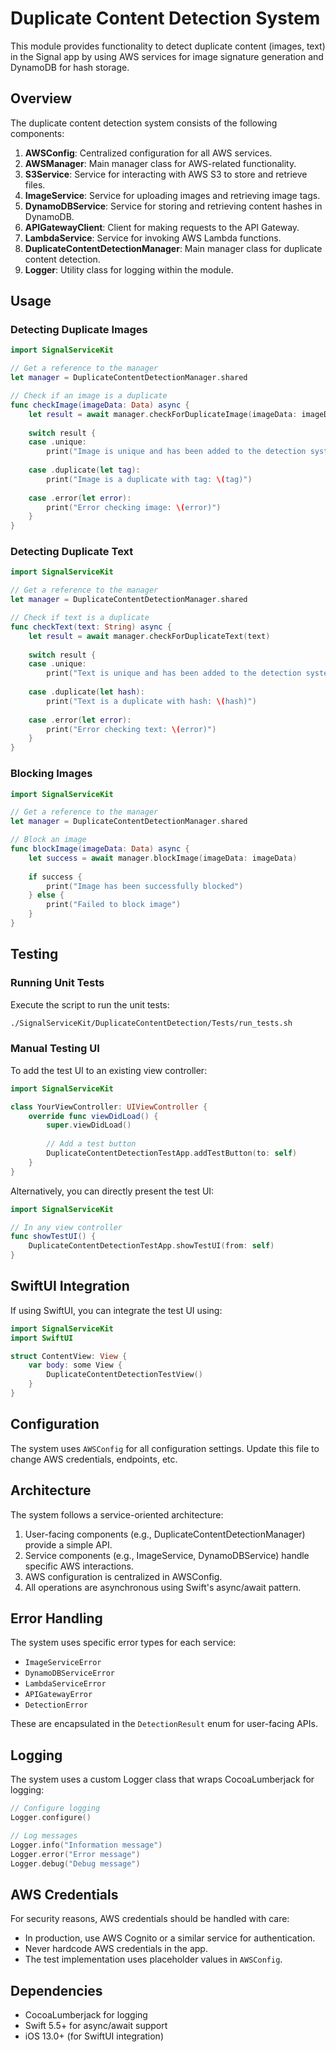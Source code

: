 # Duplicate Content Detection System

This module provides functionality to detect duplicate content (images, text) in the Signal app by using AWS services for image signature generation and DynamoDB for hash storage.

## Overview

The duplicate content detection system consists of the following components:

1. **AWSConfig**: Centralized configuration for all AWS services.
2. **AWSManager**: Main manager class for AWS-related functionality.
3. **S3Service**: Service for interacting with AWS S3 to store and retrieve files.
4. **ImageService**: Service for uploading images and retrieving image tags.
5. **DynamoDBService**: Service for storing and retrieving content hashes in DynamoDB.
6. **APIGatewayClient**: Client for making requests to the API Gateway.
7. **LambdaService**: Service for invoking AWS Lambda functions.
8. **DuplicateContentDetectionManager**: Main manager class for duplicate content detection.
9. **Logger**: Utility class for logging within the module.

## Usage

### Detecting Duplicate Images

```swift
import SignalServiceKit

// Get a reference to the manager
let manager = DuplicateContentDetectionManager.shared

// Check if an image is a duplicate
func checkImage(imageData: Data) async {
    let result = await manager.checkForDuplicateImage(imageData: imageData)
    
    switch result {
    case .unique:
        print("Image is unique and has been added to the detection system")
        
    case .duplicate(let tag):
        print("Image is a duplicate with tag: \(tag)")
        
    case .error(let error):
        print("Error checking image: \(error)")
    }
}
```

### Detecting Duplicate Text

```swift
import SignalServiceKit

// Get a reference to the manager
let manager = DuplicateContentDetectionManager.shared

// Check if text is a duplicate
func checkText(text: String) async {
    let result = await manager.checkForDuplicateText(text)
    
    switch result {
    case .unique:
        print("Text is unique and has been added to the detection system")
        
    case .duplicate(let hash):
        print("Text is a duplicate with hash: \(hash)")
        
    case .error(let error):
        print("Error checking text: \(error)")
    }
}
```

### Blocking Images

```swift
import SignalServiceKit

// Get a reference to the manager
let manager = DuplicateContentDetectionManager.shared

// Block an image
func blockImage(imageData: Data) async {
    let success = await manager.blockImage(imageData: imageData)
    
    if success {
        print("Image has been successfully blocked")
    } else {
        print("Failed to block image")
    }
}
```

## Testing

### Running Unit Tests

Execute the script to run the unit tests:

```bash
./SignalServiceKit/DuplicateContentDetection/Tests/run_tests.sh
```

### Manual Testing UI

To add the test UI to an existing view controller:

```swift
import SignalServiceKit

class YourViewController: UIViewController {
    override func viewDidLoad() {
        super.viewDidLoad()
        
        // Add a test button
        DuplicateContentDetectionTestApp.addTestButton(to: self)
    }
}
```

Alternatively, you can directly present the test UI:

```swift
import SignalServiceKit

// In any view controller
func showTestUI() {
    DuplicateContentDetectionTestApp.showTestUI(from: self)
}
```

## SwiftUI Integration

If using SwiftUI, you can integrate the test UI using:

```swift
import SignalServiceKit
import SwiftUI

struct ContentView: View {
    var body: some View {
        DuplicateContentDetectionTestView()
    }
}
```

## Configuration

The system uses `AWSConfig` for all configuration settings. Update this file to change AWS credentials, endpoints, etc.

## Architecture

The system follows a service-oriented architecture:

1. User-facing components (e.g., DuplicateContentDetectionManager) provide a simple API.
2. Service components (e.g., ImageService, DynamoDBService) handle specific AWS interactions.
3. AWS configuration is centralized in AWSConfig.
4. All operations are asynchronous using Swift's async/await pattern.

## Error Handling

The system uses specific error types for each service:
- `ImageServiceError`
- `DynamoDBServiceError`
- `LambdaServiceError`
- `APIGatewayError`
- `DetectionError`

These are encapsulated in the `DetectionResult` enum for user-facing APIs.

## Logging

The system uses a custom Logger class that wraps CocoaLumberjack for logging:

```swift
// Configure logging
Logger.configure()

// Log messages
Logger.info("Information message")
Logger.error("Error message")
Logger.debug("Debug message")
```

## AWS Credentials

For security reasons, AWS credentials should be handled with care:
- In production, use AWS Cognito or a similar service for authentication.
- Never hardcode AWS credentials in the app.
- The test implementation uses placeholder values in `AWSConfig`.

## Dependencies

- CocoaLumberjack for logging
- Swift 5.5+ for async/await support
- iOS 13.0+ (for SwiftUI integration) 